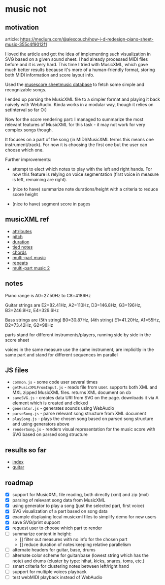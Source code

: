 # music not



## motivation

article:
<https://medium.com/@alexcouch/how-i-d-redesign-piano-sheet-music-355c4f9012f1>

I loved the article and got the idea of implementing such visualization in SVG based on a given sound sheet.
I had already processed MIDI files before and it is very hard. This time I tried with MusicXML, which gave much
better results because it's more of a human-friendly format, storing both MIDI information and score layout info.

Used the [musescore sheetmusic database](https://musescore.com/sheetmusic) to fetch some simple and recognizable songs.

I ended up parsing the MusicXML file to a simpler format and playing it back naively with WebAudio.
Kinda works in a modular way, though it relies on setInterval so far O:)

Now for the score rendering part: I managed to summarize the most relevant features of MusicXML for this task -
it may not work for very complex songs though.

It focuses on a part of the song (in MIDI/MusicXML terms this means one instrument/track).
For now it is choosing the first one but the user can choose which one.

Further improvements:

* attempt to elect which notes to play with the left and right hands.
For now this feature is relying on voice segmentation (first voice in measure is left, remaining are right).

* (nice to have) summarize note durations/height with a criteria to reduce score height

* (nice to have) segment score in pages



## musicXML ref

* [attributes](http://www.musicxml.com/tutorial/the-midi-compatible-part/attributes/)
* [pitch](http://www.musicxml.com/tutorial/the-midi-compatible-part/pitch/)
* [duration](http://www.musicxml.com/tutorial/the-midi-compatible-part/duration/)
* [tied notes](http://www.musicxml.com/tutorial/the-midi-compatible-part/tied-notes/)
* [chords](http://www.musicxml.com/tutorial/the-midi-compatible-part/chords/)
* [multi-part music](http://www.musicxml.com/tutorial/the-midi-compatible-part/multi-part-music/)
* [repeats](http://www.musicxml.com/tutorial/the-midi-compatible-part/repeats/)
* [multi-part music 2](http://www.musicxml.com/tutorial/notation-basics/multi-part-music-2/)



## notes

Piano range is A0=27.50Hz to C8=4186Hz

Guitar strings are E2=82.41Hz, A2=110Hz, D3=146.8Hz, G3=196Hz, B3=246.9Hz, E4=329.6Hz

Bass strings are (5th string) B0=30.87Hz, (4th string) E1=41.20Hz, A1=55Hz, D2=73.42Hz, G2=98Hz

parts stand for different instruments/players, running side by side in the score sheet

voices in the same measure use the same instrument, are implicitly in the same part and stand for different sequences im parallel



## JS files

- `common.js` - some code user several times
- `getMusicXMLFromInput.js` - reads file from user. supports both XML and MXL zipped MusicXML files. returns XML document on cb
- `saveSVG.js` - creates data URI from SVG on the page. downloads it via A element which is created and clicked
- `generator.js` - generates sounds using WebAudio
- `parseSong.js` - parse relevant song structure from XML document
- `playSong.js` - plays the chosen song based on parsed song structure and using generators above 
- `renderSong.js` - renders visual representation for the music score with SVG based on parsed song structure


## results so far

* [index](http://josepedrodias.github.io/musicnot/index.html)
* [guitar](http://josepedrodias.github.io/musicnot/guitar.html)



## roadmap

- [x] support for MusicXML file reading, both directly (xml) and zip (mxl)
- [x] parsing of relevant song data from MusicXML
- [x] using generator to play a song (just the selected part, first voice)
- [x] SVG visualization of a part based on song data
- [x] example displaying local musicxml files to simplify demo for new users
- [x] save SVG/print support
- [x] request user to choose which part to render
- [ ] summarize content in height:
    - [] filter out measures with no info for the chosen part
    - [] reduce duration of notes keeping relative parallelism
- [ ] alternate headers for guitar, base, drums
- [ ] alternate color scheme for guitar/base (lowest string which has the note) and drums (cluster by type: hihat, kicks, snares, toms, etc.)
- [ ] smart criteria for clustering notes between left/right hand
- [ ] support for multiple voices playback
- [ ] test webMIDI playback instead of WebAudio
